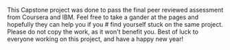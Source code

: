 This Capstone project was done to pass the final peer reviewed assessment from Coursera and IBM. Feel free to take a gander at the pages and hopefully they can help you if you # find yourself stuck on the same project. Please do not copy the work, as it won't benefit you. Best of luck to everyone working on this project, and have a happy new year!
